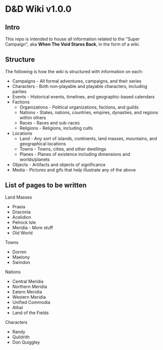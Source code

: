 # D&D Wiki v1.0.0

## Intro

This repo is intended to house all information related to the "Super Campaign", aka **When The Void Stares Back**, in the form of a wiki.

## Structure

The following is how the wiki is structured with information on each:

- Campaigns - All formal adventures, campaigns, and their series
- Characters - Both non-playable and playable characters, including parties
- Events - Historical events, timelines, and geographic-based calendars
- Factions
  - Organizations - Political organizations, factions, and guilds
  - Nations - States, nations, countries, empires, dynasties, and regions within others
  - Races - Races and sub-races
  - Religions - Religions, including cults
- Locations
  - Land - Any sort of islands, continents, land masses, mountains, and geographical locations
  - Towns - Towns, cities, and other dwellings
  - Planes - Planes of existence including dimensions and worlds/planets
- Objects - Artifacts and objects of significance
- Media - Pictures and gifs that help illustrate any of the above

## List of pages to be written

Land Masses
- Praeia
- Draconia
- Acelidion
- Pelrock Isle
- Meridia - More stuff
- Old World

Towns
- Dorren
- Maelony
- Swindon

Nations
- Central Meridia
- Northern Meridia
- Eatern Meridia
- Western Meridia
- Unified Commodia
- Athal
- Land of the Fields

Characters
- Randy
- Quildrith
- Don Quiggley
